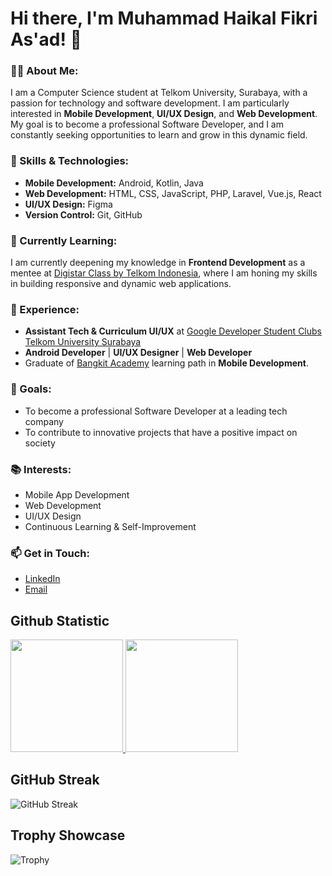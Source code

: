# Hi there, I'm Muhammad Haikal Fikri As'ad! 👋

### 👨‍💻 About Me:
I am a Computer Science student at Telkom University, Surabaya, with a passion for technology and software development. I am particularly interested in **Mobile Development**, **UI/UX Design**, and **Web Development**. My goal is to become a professional Software Developer, and I am constantly seeking opportunities to learn and grow in this dynamic field.

### 🚀 Skills & Technologies:
- **Mobile Development:** Android, Kotlin, Java
- **Web Development:** HTML, CSS, JavaScript, PHP, Laravel, Vue.js, React
- **UI/UX Design:** Figma
- **Version Control:** Git, GitHub

### 🌱 Currently Learning:
I am currently deepening my knowledge in **Frontend Development** as a mentee at [Digistar Class by Telkom Indonesia](https://class.digistartelkom.id/), where I am honing my skills in building responsive and dynamic web applications.

### 💼 Experience:
- **Assistant Tech & Curriculum UI/UX** at [Google Developer Student Clubs Telkom University Surabaya](https://gdsc.community.dev/telkom-university-surabaya-ketintang-indonesia/)
- **Android Developer** | **UI/UX Designer** | **Web Developer**
- Graduate of [Bangkit Academy](https://grow.google/intl/id_id/bangkit/?tab=machine-learning) learning path in **Mobile Development**.

### 🎯 Goals:
- To become a professional Software Developer at a leading tech company
- To contribute to innovative projects that have a positive impact on society

### 📚 Interests:
- Mobile App Development
- Web Development
- UI/UX Design
- Continuous Learning & Self-Improvement

### 📫 Get in Touch:
- [LinkedIn](https://www.linkedin.com/in/muhammad-haikal-fikri-asad/)
- [Email](haikal@student.telkomuniversity.ac.id)

## Github Statistic
<p align="left">
<a href="https://github.com/penuliscode">
  <img height="180em" src="https://github-readme-stats-eight-theta.vercel.app/api?username=Haikalasad&show_icons=true&theme=algolia&include_all_commits=true&count_private=true"/>
  <img height="180em" src="https://github-readme-stats-eight-theta.vercel.app/api/top-langs/?username=Haikalasad&layout=compact&layout=compact&theme=algolia"/>
</a>
</p>

## GitHub Streak
![GitHub Streak](https://streak-stats.demolab.com/?user=Haikalasad&theme=algolia)

## Trophy Showcase
![Trophy](https://github-profile-trophy.vercel.app/?username=Haikalasad&theme=algolia)

